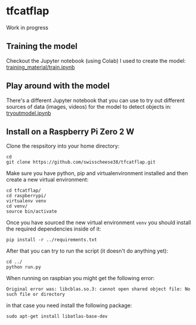 # tfcatflap
Work in progress
## Training the model
Checkout the Jupyter notebook (using Colab) I used to create the model: [training_material/train.ipynb](training_material/train.ipynb)
## Play around with the model
There's a different Jupyter notebook that you can use to try out different sources of data (images, videos) for the model to detect objects in: [tryoutmodel.ipynb](tryoutmodel.ipynb)
## Install on a Raspberry Pi Zero 2 W
Clone the respsitory into your home directory:
```
cd
git clone https://github.com/swisscheese38/tfcatflap.git
```
Make sure you have python, pip and virtualenvironment installed and then create a new virtual environment:
```
cd tfcatflap/
cd raspberrypi/
virtualenv venv
cd venv/
source bin/activate
```
Once you have sourced the new virtual environment `venv` you should install the required dependencies inside of it:
```
pip install -r ../requirements.txt
```
After that you can try to run the script (it doesn't do anything yet):
```
cd ../
python run.py
```
When running on raspbian you might get the following error:
```
Original error was: libcblas.so.3: cannot open shared object file: No such file or directory
```
in that case you need install the following package:
```
sudo apt-get install libatlas-base-dev
```